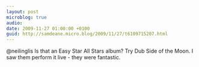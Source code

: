 ```yaml
---
layout: post
microblog: true
audio: 
date: 2009-11-27 01:00:00 +0100
guid: http://samdeane.micro.blog/2009/11/27/t6109715207.html
---
```

@neilinglis Is that an Easy Star All Stars album? Try Dub Side of the Moon. I saw them perform it live - they were fantastic.
